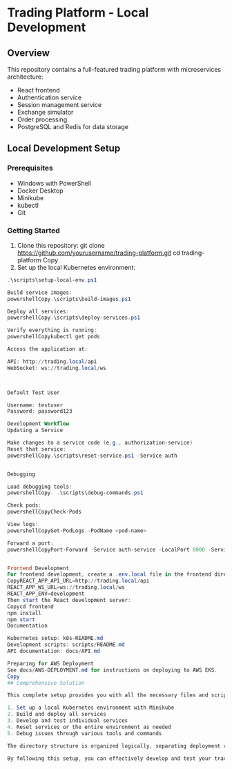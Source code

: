 # Trading Platform - Local Development

## Overview

This repository contains a full-featured trading platform with microservices architecture:

- React frontend
- Authentication service
- Session management service
- Exchange simulator
- Order processing
- PostgreSQL and Redis for data storage

## Local Development Setup

### Prerequisites

- Windows with PowerShell
- Docker Desktop
- Minikube
- kubectl
- Git

### Getting Started

1. Clone this repository:
git clone https://github.com/yourusername/trading-platform.git
cd trading-platform
Copy
2. Set up the local Kubernetes environment:
```powershell
.\scripts\setup-local-env.ps1

Build service images:
powershellCopy.\scripts\build-images.ps1

Deploy all services:
powershellCopy.\scripts\deploy-services.ps1

Verify everything is running:
powershellCopykubectl get pods

Access the application at:

API: http://trading.local/api
WebSocket: ws://trading.local/ws



Default Test User

Username: testuser
Password: password123

Development Workflow
Updating a Service

Make changes to a service code (e.g., authorization-service)
Reset that service:
powershellCopy.\scripts\reset-service.ps1 -Service auth


Debugging

Load debugging tools:
powershellCopy. .\scripts\debug-commands.ps1

Check pods:
powershellCopyCheck-Pods

View logs:
powershellCopyGet-PodLogs -PodName <pod-name>

Forward a port:
powershellCopyPort-Forward -Service auth-service -LocalPort 8000 -ServicePort 8000


Frontend Development
For frontend development, create a .env.local file in the frontend directory:
CopyREACT_APP_API_URL=http://trading.local/api
REACT_APP_WS_URL=ws://trading.local/ws
REACT_APP_ENV=development
Then start the React development server:
Copycd frontend
npm install
npm start
Documentation

Kubernetes setup: k8s-README.md
Development scripts: scripts/README.md
API documentation: docs/API.md

Preparing for AWS Deployment
See docs/AWS-DEPLOYMENT.md for instructions on deploying to AWS EKS.
Copy
## Comprehensive Solution

This complete setup provides you with all the necessary files and scripts to:

1. Set up a local Kubernetes environment with Minikube
2. Build and deploy all services
3. Develop and test individual services
4. Reset services or the entire environment as needed
5. Debug issues through various tools and commands

The directory structure is organized logically, separating deployment configurations, storage definitions, secrets, and jobs. The PowerShell scripts automate common tasks, making the development workflow smooth and efficient.

By following this setup, you can effectively develop and test your trading platform locally before deploying to AWS EKS, saving time and costs in the process.